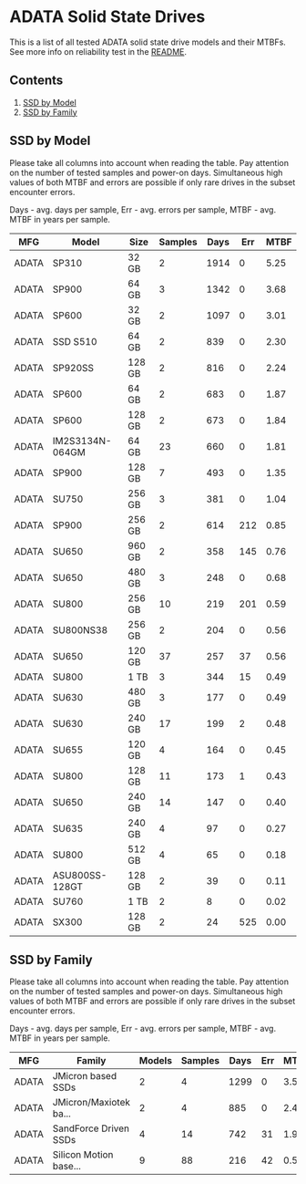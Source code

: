 ADATA Solid State Drives
========================

This is a list of all tested ADATA solid state drive models and their MTBFs. See
more info on reliability test in the [README](https://github.com/bsdhw/SMART).

Contents
--------

1. [ SSD by Model  ](#ssd-by-model)
2. [ SSD by Family ](#ssd-by-family)

SSD by Model
------------

Please take all columns into account when reading the table. Pay attention on the
number of tested samples and power-on days. Simultaneous high values of both MTBF
and errors are possible if only rare drives in the subset encounter errors.

Days - avg. days per sample,
Err  - avg. errors per sample,
MTBF - avg. MTBF in years per sample.

| MFG       | Model              | Size   | Samples | Days  | Err   | MTBF |
|-----------|--------------------|--------|---------|-------|-------|------|
| ADATA     | SP310              | 32 GB  | 2       | 1914  | 0     | 5.25   |
| ADATA     | SP900              | 64 GB  | 3       | 1342  | 0     | 3.68   |
| ADATA     | SP600              | 32 GB  | 2       | 1097  | 0     | 3.01   |
| ADATA     | SSD S510           | 64 GB  | 2       | 839   | 0     | 2.30   |
| ADATA     | SP920SS            | 128 GB | 2       | 816   | 0     | 2.24   |
| ADATA     | SP600              | 64 GB  | 2       | 683   | 0     | 1.87   |
| ADATA     | SP600              | 128 GB | 2       | 673   | 0     | 1.84   |
| ADATA     | IM2S3134N-064GM    | 64 GB  | 23      | 660   | 0     | 1.81   |
| ADATA     | SP900              | 128 GB | 7       | 493   | 0     | 1.35   |
| ADATA     | SU750              | 256 GB | 3       | 381   | 0     | 1.04   |
| ADATA     | SP900              | 256 GB | 2       | 614   | 212   | 0.85   |
| ADATA     | SU650              | 960 GB | 2       | 358   | 145   | 0.76   |
| ADATA     | SU650              | 480 GB | 3       | 248   | 0     | 0.68   |
| ADATA     | SU800              | 256 GB | 10      | 219   | 201   | 0.59   |
| ADATA     | SU800NS38          | 256 GB | 2       | 204   | 0     | 0.56   |
| ADATA     | SU650              | 120 GB | 37      | 257   | 37    | 0.56   |
| ADATA     | SU800              | 1 TB   | 3       | 344   | 15    | 0.49   |
| ADATA     | SU630              | 480 GB | 3       | 177   | 0     | 0.49   |
| ADATA     | SU630              | 240 GB | 17      | 199   | 2     | 0.48   |
| ADATA     | SU655              | 120 GB | 4       | 164   | 0     | 0.45   |
| ADATA     | SU800              | 128 GB | 11      | 173   | 1     | 0.43   |
| ADATA     | SU650              | 240 GB | 14      | 147   | 0     | 0.40   |
| ADATA     | SU635              | 240 GB | 4       | 97    | 0     | 0.27   |
| ADATA     | SU800              | 512 GB | 4       | 65    | 0     | 0.18   |
| ADATA     | ASU800SS-128GT     | 128 GB | 2       | 39    | 0     | 0.11   |
| ADATA     | SU760              | 1 TB   | 2       | 8     | 0     | 0.02   |
| ADATA     | SX300              | 128 GB | 2       | 24    | 525   | 0.00   |

SSD by Family
-------------

Please take all columns into account when reading the table. Pay attention on the
number of tested samples and power-on days. Simultaneous high values of both MTBF
and errors are possible if only rare drives in the subset encounter errors.

Days - avg. days per sample,
Err  - avg. errors per sample,
MTBF - avg. MTBF in years per sample.

| MFG       | Family                 | Models | Samples | Days  | Err   | MTBF |
|-----------|------------------------|--------|---------|-------|-------|------|
| ADATA     | JMicron based SSDs     | 2      | 4       | 1299  | 0     | 3.56   |
| ADATA     | JMicron/Maxiotek ba... | 2      | 4       | 885   | 0     | 2.43   |
| ADATA     | SandForce Driven SSDs  | 4      | 14      | 742   | 31    | 1.92   |
| ADATA     | Silicon Motion base... | 9      | 88      | 216   | 42    | 0.50   |
